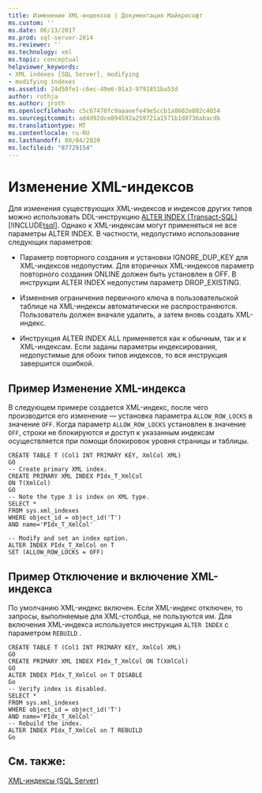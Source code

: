 ```yaml
---
title: Изменение XML-индексов | Документация Майкрософт
ms.custom: ''
ms.date: 06/13/2017
ms.prod: sql-server-2014
ms.reviewer: ''
ms.technology: xml
ms.topic: conceptual
helpviewer_keywords:
- XML indexes [SQL Server], modifying
- modifying indexes
ms.assetid: 24d50fe1-c6ec-49e6-91a3-9791851ba53d
author: rothja
ms.author: jroth
ms.openlocfilehash: c5c67470fc9aaaeefe49e5ccb1a8602e082c4054
ms.sourcegitcommit: ad4d92dce894592a259721a1571b1d8736abacdb
ms.translationtype: MT
ms.contentlocale: ru-RU
ms.lasthandoff: 08/04/2020
ms.locfileid: "87729154"
---
```

# <a name="modify-xml-indexes"></a>Изменение XML-индексов
  Для изменения существующих XML-индексов и индексов других типов можно использовать DDL-инструкцию [ALTER INDEX (Transact-SQL)](/sql/t-sql/statements/alter-index-transact-sql)[!INCLUDE[tsql](../../includes/tsql-md.md)]. Однако к XML-индексам могут применяться не все параметры ALTER INDEX. В частности, недопустимо использование следующих параметров:  
  
-   Параметр повторного создания и установки IGNORE_DUP_KEY для XML-индексов недопустим. Для вторичных XML-индексов параметр повторного создания ONLINE должен быть установлен в OFF. В инструкции ALTER INDEX недопустим параметр DROP_EXISTING.  
  
-   Изменения ограничения первичного ключа в пользовательской таблице на XML-индексы автоматически не распространяются. Пользователь должен вначале удалить, а затем вновь создать XML-индекс.  
  
-   Инструкция ALTER INDEX ALL применяется как к обычным, так и к XML-индексам. Если заданы параметры индексирования, недопустимые для обоих типов индексов, то вся инструкция завершится ошибкой.  
  
## <a name="example-modifying-an-xml-index"></a>Пример Изменение XML-индекса  
 В следующем примере создается XML-индекс, после чего производится его изменение — установка параметра `ALLOW_ROW_LOCKS` в значение `OFF`. Когда параметр `ALLOW_ROW_LOCKS` установлен в значение `OFF`, строки не блокируются и доступ к указанным индексам осуществляется при помощи блокировок уровня страницы и таблицы.  
  
```  
CREATE TABLE T (Col1 INT PRIMARY KEY, XmlCol XML)  
GO  
-- Create primary XML index.   
CREATE PRIMARY XML INDEX PIdx_T_XmlCol   
ON T(XmlCol)  
GO  
-- Note the type 3 is index on XML type.  
SELECT *  
FROM sys.xml_indexes  
WHERE object_id = object_id('T')  
AND name='PIdx_T_XmlCol'  
  
-- Modify and set an index option.  
ALTER INDEX PIdx_T_XmlCol on T   
SET (ALLOW_ROW_LOCKS = OFF)  
```  
  
## <a name="example-disabling-and-enabling-an-xml-index"></a>Пример Отключение и включение XML-индекса  
 По умолчанию XML-индекс включен. Если XML-индекс отключен, то запросы, выполняемые для XML-столбца, не пользуются им. Для включения XML-индекса используется инструкция `ALTER INDEX` с параметром `REBUILD` .  
  
```  
CREATE TABLE T (Col1 INT PRIMARY KEY, XmlCol XML)  
GO  
CREATE PRIMARY XML INDEX PIdx_T_XmlCol ON T(XmlCol)  
GO  
ALTER INDEX PIdx_T_XmlCol on T DISABLE  
Go  
-- Verify index is disabled.  
SELECT *  
FROM sys.xml_indexes  
WHERE object_id = object_id('T')  
AND name='PIdx_T_XmlCol'  
-- Rebuild the index.  
ALTER INDEX PIdx_T_XmlCol on T REBUILD  
Go  
```  
  
## <a name="see-also"></a>См. также:  
 [XML-индексы (SQL Server)](xml-indexes-sql-server.md)  
  
  
